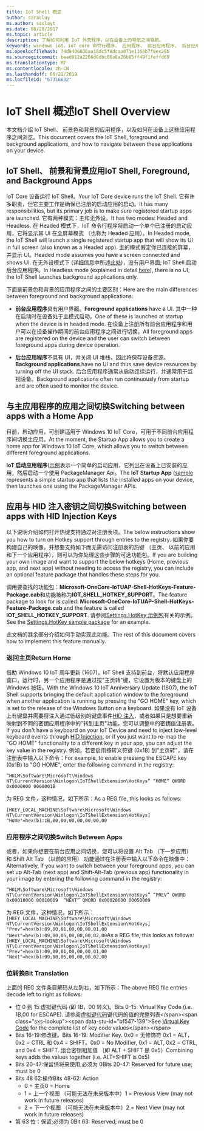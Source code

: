 ```yaml
---
title: IoT Shell 概述
author: saraclay
ms.author: saclayt
ms.date: 08/28/2017
ms.topic: article
description: 了解如何利用 IoT 外壳程序，以在设备上的导航之间导航。
keywords: windows iot，IoT core 命令行程序、 应用程序、 前台应用程序、 后台应用程序
ms.openlocfilehash: 74d8406036aa18dc5f8dcaa871e116eb7f8ec29b
ms.sourcegitcommit: beed912a2266d6dbc06a8a26b85ff49f1feffd69
ms.translationtype: MT
ms.contentlocale: zh-CN
ms.lasthandoff: 06/21/2019
ms.locfileid: "67316632"
---
```

# <a name="iot-shell-overview"></a><span data-ttu-id="bf547-104">IoT Shell 概述</span><span class="sxs-lookup"><span data-stu-id="bf547-104">IoT Shell Overview</span></span>

<span data-ttu-id="bf547-105">本文档介绍 IoT Shell、 前景色和背景的应用程序，以及如何在设备上这些应用程序之间浏览。</span><span class="sxs-lookup"><span data-stu-id="bf547-105">This document covers the IoT Shell, foreground and background applications, and how to navigate between these applications on your device.</span></span>

## <a name="iot-shell-foreground-and-background-apps"></a><span data-ttu-id="bf547-106">IoT Shell、 前景和背景应用</span><span class="sxs-lookup"><span data-stu-id="bf547-106">IoT Shell, Foreground, and Background Apps</span></span>

<span data-ttu-id="bf547-107">IoT Core 设备运行 IoT Shell。</span><span class="sxs-lookup"><span data-stu-id="bf547-107">Your IoT Core device runs the IoT Shell.</span></span> <span data-ttu-id="bf547-108">它有许多职责，但它主要工作是确保已注册的启动应用的启动。</span><span class="sxs-lookup"><span data-stu-id="bf547-108">It has many responsibilities, but its primary job is to make sure registered startup apps are launched.</span></span> <span data-ttu-id="bf547-109">它有两种模式：主和无外设。</span><span class="sxs-lookup"><span data-stu-id="bf547-109">It has two modes: Headed and Headless.</span></span> <span data-ttu-id="bf547-110">在 Headed 模式下，IoT 命令行程序将启动一个单个已注册的启动应用，它将显示其 UI 在全屏幕模式 （也称为 Headed 应用）。</span><span class="sxs-lookup"><span data-stu-id="bf547-110">In Headed mode, the IoT Shell will launch a single registered startup app that will show its UI in full screen (also known as a Headed app).</span></span> <span data-ttu-id="bf547-111">主的模式假定你已连接的屏幕，并显示 UI。</span><span class="sxs-lookup"><span data-stu-id="bf547-111">Headed mode assumes you have a screen connected and shows UI.</span></span> <span data-ttu-id="bf547-112">在无外设模式下 (详细信息中所述[此处](../learn-about-hardware/HeadlessMode.md))，没有用户界面; IoT Shell 启动后台应用程序。</span><span class="sxs-lookup"><span data-stu-id="bf547-112">In Headless mode (explained in detail [here](../learn-about-hardware/HeadlessMode.md)), there is no UI; the IoT Shell launches background applications only.</span></span>

<span data-ttu-id="bf547-113">下面是前景色和背景的应用程序之间的主要区别：</span><span class="sxs-lookup"><span data-stu-id="bf547-113">Here are the main differences between foreground and background applications:</span></span>

- <span data-ttu-id="bf547-114">**前台应用程序**具有用户界面。</span><span class="sxs-lookup"><span data-stu-id="bf547-114">**Foreground applications** have a UI.</span></span> <span data-ttu-id="bf547-115">其中一种在启动时在设备处于主模式启动。</span><span class="sxs-lookup"><span data-stu-id="bf547-115">One of these is launched at startup when the device is in headed mode.</span></span> <span data-ttu-id="bf547-116">在设备上注册所有前台应用程序和用户可以在设备操作期间的前台应用程序之间进行切换。</span><span class="sxs-lookup"><span data-stu-id="bf547-116">All foreground apps are registered on the device and the user can switch between foreground apps during device operation.</span></span>

- <span data-ttu-id="bf547-117">**后台应用程序**不具有 UI，并关闭 UI 堆栈，因此将保存设备资源。</span><span class="sxs-lookup"><span data-stu-id="bf547-117">**Background applications** have no UI and thus save device resources by turning off the UI stack.</span></span> <span data-ttu-id="bf547-118">后台应用程序通常从启动连续运行，并通常用于监视设备。</span><span class="sxs-lookup"><span data-stu-id="bf547-118">Background applications often run continuously from startup and are often used to monitor the device.</span></span>

## <a name="switching-between-apps-with-a-home-app"></a><span data-ttu-id="bf547-119">与主应用程序的应用之间切换</span><span class="sxs-lookup"><span data-stu-id="bf547-119">Switching between apps with a Home App</span></span>

<span data-ttu-id="bf547-120">目前，启动应用，可创建适用于 Windows 10 IoT Core，可用于不同前台应用程序间切换主应用。</span><span class="sxs-lookup"><span data-stu-id="bf547-120">At the moment, the Startup App allows you to create a home app for Windows 10 IoT Core, which allows you to switch between different foreground applications.</span></span> 

<span data-ttu-id="bf547-121">**IoT 启动应用程序**([示例](https://github.com/microsoft/Windows-iotcore-samples/tree/master/Samples/IoTStartApp)表示一个简单的启动应用，它列出在设备上已安装的应用，然后启动一个使用 PackageManager Api。</span><span class="sxs-lookup"><span data-stu-id="bf547-121">The **IoT Startup App** ([sample](https://github.com/microsoft/Windows-iotcore-samples/tree/master/Samples/IoTStartApp) represents a simple startup app that lists the installed apps on your device, then launches one using the PackageManager APIs.</span></span>

## <a name="switching-between-apps-with-hid-injection-keys"></a><span data-ttu-id="bf547-122">应用与 HID 注入密钥之间切换</span><span class="sxs-lookup"><span data-stu-id="bf547-122">Switching between apps with HID Injection Keys</span></span>

<span data-ttu-id="bf547-123">以下说明介绍如何打开热键支持通过对注册表项。</span><span class="sxs-lookup"><span data-stu-id="bf547-123">The below instructions show you how to turn on Hotkey support through entries to the registry.</span></span> <span data-ttu-id="bf547-124">如果你要构建自己的映像，并想要支持如下而无需访问注册表的热键 （主页、 以前的应用和下一个应用程序），则可以为你处理这些步骤的可选功能包。</span><span class="sxs-lookup"><span data-stu-id="bf547-124">If you are building your own image and want to support the below hotkeys (Home, previous app, and next app) without needing to access the registry, you can include an optional feature package that handles these steps for you.</span></span>

<span data-ttu-id="bf547-125">调用要查找的功能包：**Microsoft-OneCore-IoTUAP-Shell-HotKeys-Feature-Package.cab**和功能被称为**IOT_SHELL_HOTKEY_SUPPORT**。</span><span class="sxs-lookup"><span data-stu-id="bf547-125">The feature package to look for is called: **Microsoft-OneCore-IoTUAP-Shell-HotKeys-Feature-Package.cab** and the feature is called **IOT_SHELL_HOTKEY_SUPPORT**.</span></span> <span data-ttu-id="bf547-126">请参阅[Settings.HotKey 示例包](https://github.com/ms-iot/iot-adk-addonkit/tree/master/Workspace/Common/Packages/Settings.HotKey/Settings.HotKey.pkg.xml)有关的示例。</span><span class="sxs-lookup"><span data-stu-id="bf547-126">See the [Settings.HotKey sample package](https://github.com/ms-iot/iot-adk-addonkit/tree/master/Workspace/Common/Packages/Settings.HotKey/Settings.HotKey.pkg.xml) for an example.</span></span>

<span data-ttu-id="bf547-127">此文档的其余部分介绍如何手动实现此功能。</span><span class="sxs-lookup"><span data-stu-id="bf547-127">The rest of this document covers how to implement this feature manually.</span></span>

### <a name="return-home"></a><span data-ttu-id="bf547-128">返回主页</span><span class="sxs-lookup"><span data-stu-id="bf547-128">Return Home</span></span>

<span data-ttu-id="bf547-129">借助 Windows 10 IoT 周年更新 (1607)，IoT Shell 支持到前台，将默认应用程序窗口，运行时，另一个应用程序是通过按"主页转"键，它设置为版本的键盘上的 Windows 按钮。</span><span class="sxs-lookup"><span data-stu-id="bf547-129">With the Windows 10 IoT Anniversary Update (1607), the IoT Shell supports bringing the default application window to the foreground when another application is running by pressing the "GO HOME" key, which is set to the release of the Windows Button on a keyboard.</span></span> <span data-ttu-id="bf547-130">如果没有 IoT 设备上有键盘并需要将注入通过低级别的键盘事件[HID 注入](https://developer.microsoft.com/en-us/windows/iot/samples/hidinjection)，或者如果只是想要重新映射到不同的密钥应用程序中的"转到主页"功能，您可以调整中的密钥值注册表。</span><span class="sxs-lookup"><span data-stu-id="bf547-130">If you don't have a keyboard on your IoT Device and need to inject low-level keyboard events through [HID Injection](https://developer.microsoft.com/en-us/windows/iot/samples/hidinjection), or if you just want to re-map the "GO HOME" functionality to a different key in your app, you can adjust the key value in the registry.</span></span> <span data-ttu-id="bf547-131">例如，若要启用按转义符键 (0x1B) 到"主页转"，请在注册表中输入以下命令：</span><span class="sxs-lookup"><span data-stu-id="bf547-131">For example, to enable pressing the ESCAPE key (0x1B) to "GO HOME", enter the following command in the registry:</span></span>

``
“HKLM\Software\Microsoft\Windows NT\CurrentVersion\Winlogon\IoTShellExtension\HotKeys” “HOME” QWORD    0x0000000 0000001B  
``

<span data-ttu-id="bf547-132">为 REG 文件，这种情况，如下所示：</span><span class="sxs-lookup"><span data-stu-id="bf547-132">As a REG file, this looks as follows:</span></span>

``
[HKEY_LOCAL_MACHINE\Software\Microsoft\Windows NT\CurrentVersion\Winlogon\IoTShellExtension\HotKeys]
"Home"=hex(b):1B,00,00,00,00,00,00,00
``

### <a name="switch-between-apps"></a><span data-ttu-id="bf547-133">应用程序之间切换</span><span class="sxs-lookup"><span data-stu-id="bf547-133">Switch Between Apps</span></span>

<span data-ttu-id="bf547-134">或者，如果你想要在前台应用之间切换，您可以将设置 Alt Tab （下一步应用） 和 Shift Alt Tab （以前的应用） 功能通过在注册表中输入以下命令在映像中：</span><span class="sxs-lookup"><span data-stu-id="bf547-134">Alternatively, if you want to switch between your foreground apps, you can set up Alt-Tab (next app) and Shift-Alt-Tab (previous app) functionality in your image by entering the following command in the registry:</span></span>

``
“HKLM\Software\Microsoft\Windows NT\CurrentVersion\Winlogon\IoTShellExtension\HotKeys”
“PREV” QWORD 0x00010000 00010009 
“NEXT” QWORD 0x00020000 00050009 
``

<span data-ttu-id="bf547-135">为 REG 文件，这种情况，如下所示： ``
[HKEY_LOCAL_MACHINE\Software\Microsoft\Windows NT\CurrentVersion\Winlogon\IoTShellExtension\HotKeys]
"Prev"=hex(b):09,00,01,00,00,00,01,00
"Next"=hex(b):09,00,05,00,00,00,02,00
``</span><span class="sxs-lookup"><span data-stu-id="bf547-135">As a REG file, this looks as follows: ``
[HKEY_LOCAL_MACHINE\Software\Microsoft\Windows NT\CurrentVersion\Winlogon\IoTShellExtension\HotKeys]
"Prev"=hex(b):09,00,01,00,00,00,01,00
"Next"=hex(b):09,00,05,00,00,00,02,00
``</span></span>

### <a name="bit-translation"></a><span data-ttu-id="bf547-136">位转换</span><span class="sxs-lookup"><span data-stu-id="bf547-136">Bit Translation</span></span>

<span data-ttu-id="bf547-137">上面的 REG 文件条目解码从左到右，如下所示：</span><span class="sxs-lookup"><span data-stu-id="bf547-137">The above REG file entries decode left to right as follows:</span></span>

- <span data-ttu-id="bf547-138">位 0 到 15:虚拟键代码 (即 1B，00 转义)。</span><span class="sxs-lookup"><span data-stu-id="bf547-138">Bits 0-15: Virtual Key Code (i.e. 1B,00 for ESCAPE).</span></span> <span data-ttu-id="bf547-139">请参阅[虚拟键代码](https://msdn.microsoft.com/library/windows/desktop/dd375731(v=vs.85).aspx)键代码的值的完整列表</span><span class="sxs-lookup"><span data-stu-id="bf547-139">See [Virtual Key Code](https://msdn.microsoft.com/library/windows/desktop/dd375731(v=vs.85).aspx) for the complete list of key code values</span></span>
- <span data-ttu-id="bf547-140">Bits 16-19:修改键。</span><span class="sxs-lookup"><span data-stu-id="bf547-140">Bits 16-19: Modifier Key.</span></span> <span data-ttu-id="bf547-141">0x0 = 无修饰符 0x1 = ALT，0x2 = CTRL 和 0x4 = SHIFT。</span><span class="sxs-lookup"><span data-stu-id="bf547-141">0x0 = No Modifier, 0x1 = ALT, 0x2 = CTRL, and 0x4 = SHIFT.</span></span> <span data-ttu-id="bf547-142">组合密钥相加值 （即 ALT + SHIFT 是 0x5）</span><span class="sxs-lookup"><span data-stu-id="bf547-142">Combining keys adds the values together (i.e. ALT+SHIFT is 0x5)</span></span>
- <span data-ttu-id="bf547-143">Bits 20-47:保留供将来使用;必须为 0</span><span class="sxs-lookup"><span data-stu-id="bf547-143">Bits 20-47: Reserved for future use; must be 0</span></span>
- <span data-ttu-id="bf547-144">Bits 48 62:操作</span><span class="sxs-lookup"><span data-stu-id="bf547-144">Bits 48-62:  Action</span></span>
    - <span data-ttu-id="bf547-145">0 = 主页</span><span class="sxs-lookup"><span data-stu-id="bf547-145">0 = Home</span></span>
    - <span data-ttu-id="bf547-146">1 = 上一个视图 （可能无法在未来版本中）</span><span class="sxs-lookup"><span data-stu-id="bf547-146">1 = Previous View (may not work in future releases)</span></span>
    - <span data-ttu-id="bf547-147">2 = 下一个视图 （可能无法在未来版本中）</span><span class="sxs-lookup"><span data-stu-id="bf547-147">2 = Next View (may not work in future releases)</span></span>
- <span data-ttu-id="bf547-148">第 63 位：保留;必须为 0</span><span class="sxs-lookup"><span data-stu-id="bf547-148">Bit 63: Reserved; must be 0</span></span>

